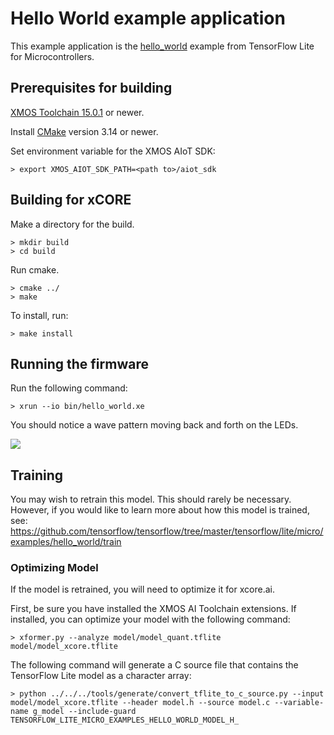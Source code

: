 # Hello World example application

This example application is the [hello_world](https://github.com/tensorflow/tensorflow/tree/master/tensorflow/lite/micro/examples/hello_world) example from TensorFlow Lite for Microcontrollers.

## Prerequisites for building

[XMOS Toolchain 15.0.1](https://www.xmos.com/software/tools/) or newer.

Install [CMake](https://cmake.org/download/) version 3.14 or newer.

Set environment variable for the XMOS AIoT SDK:

    > export XMOS_AIOT_SDK_PATH=<path to>/aiot_sdk

## Building for xCORE

Make a directory for the build.

    > mkdir build
    > cd build

Run cmake.

    > cmake ../
    > make

To install, run:

    > make install

## Running the firmware

Run the following command:

    > xrun --io bin/hello_world.xe 

You should notice a wave pattern moving back and forth on the LEDs.

![](images/leds.gif)

## Training

You may wish to retrain this model.  This should rarely be necessary. However, if you would like to learn more about how this model is trained, see: https://github.com/tensorflow/tensorflow/tree/master/tensorflow/lite/micro/examples/hello_world/train

### Optimizing Model

If the model is retrained, you will need to optimize it for xcore.ai.  

First, be sure you have installed the XMOS AI Toolchain extensions.  If installed, you can optimize your model with the following command:

    > xformer.py --analyze model/model_quant.tflite model/model_xcore.tflite

The following command will generate a C source file that contains the TensorFlow Lite model as a character array:

    > python ../../../tools/generate/convert_tflite_to_c_source.py --input model/model_xcore.tflite --header model.h --source model.c --variable-name g_model --include-guard TENSORFLOW_LITE_MICRO_EXAMPLES_HELLO_WORLD_MODEL_H_

